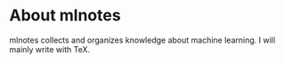 # About mlnotes

mlnotes collects and organizes knowledge about machine learning. I will mainly write with TeX.
